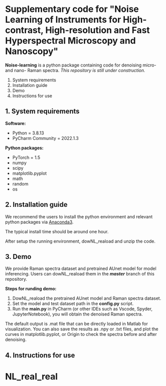 # Supplementary code for "Noise Learning of Instruments for High-contrast, High-resolution and Fast Hyperspectral Microscopy and Nanoscopy"

**Noise-learning** is a python package containing code for denoising micro- and nano- Raman spectra. 
*This repository is still under construction.*
1. System requirements
2. Installation guide
3. Demo
4. Instructions for use

## 1. System requirements
**Software:**

-  Python = 3.8.13
-  PyCharm Community = 2022.1.3 

**Python packages:**
-  PyTorch = 1.5
-  numpy
-  scipy
-  matplotlib.pyplot
-  math
-  random
-  os

## 2. Installation guide
We recommend the users to install the python environment and relevant python packages via [Anaconda3](https://www.anaconda.com/dowNL_reaload). 

The typical install time should be around one hour.

After setup the running environment, dowNL_reaload and unzip the code.

## 3. Demo
We provide Raman spectra dataset and pretrained AUnet model for model inferencing. Users can dowNL_reaload them in the ***master*** branch of this repository.

**Steps for runding demo:**

1. DowNL_reaload the pretrained AUnet model and Raman spectra dataset.
2. Set the model and test dataset path in the **config.py** script.
3. Run the **main.py** in PyCharm (or other IDEs such as Vscode, Spyder, JupyterNotebook), you will obtain the denoised Raman spectra.

The default output is .mat file that can be directly loaded in Matlab for visualization. You can also save the results as .npy or .txt files, and plot the curves in matplotlib.pyplot, or Origin to check the spectra before and after denoising.

## 4. Instructions for use

# NL_real_real
